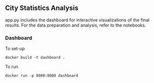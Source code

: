 ## City Statistics Analysis

app.py includes the dashboard for interactive visualizations of the final results. For the data preparation and analysis, refer to the notebooks.

### Dashboard
To set-up

```
docker build -t dashboard .
```

To run 

```
docker run -p 8080:8080 dashboard 
```
